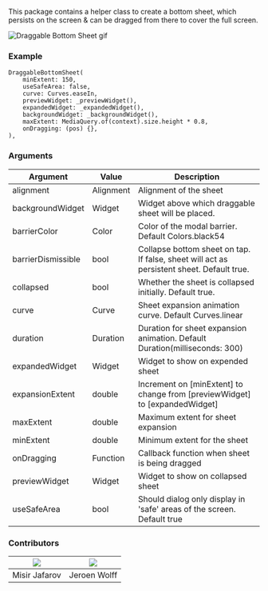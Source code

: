 This package contains a helper class to create a bottom sheet, which persists on the screen & can be dragged from there to cover the full screen.

![Draggable Bottom Sheet gif](https://github.com/Hitesh822/draggable_bottom_sheet_package/blob/master/assets/ezgif.com-gif-maker.gif)

### Example
```
DraggableBottomSheet(
    minExtent: 150,
    useSafeArea: false,
    curve: Curves.easeIn,
    previewWidget: _previewWidget(),
    expandedWidget: _expandedWidget(),
    backgroundWidget: _backgroundWidget(),
    maxExtent: MediaQuery.of(context).size.height * 0.8,
    onDragging: (pos) {},
),
```

### Arguments
| Argument           | Value     | Description                                                                                       |
|--------------------|-----------|---------------------------------------------------------------------------------------------------| 
| alignment          | Alignment | Alignment of the sheet                                                                            |
| backgroundWidget   | Widget    | Widget above which draggable sheet will be placed.                                                |
| barrierColor       | Color     | Color of the modal barrier. Default Colors.black54                                                |
| barrierDismissible | bool      | Collapse bottom sheet on tap. If false, sheet will act as persistent sheet. Default true.         |
| collapsed          | bool      | Whether the sheet is collapsed initially. Default true.                                           |
| curve              | Curve     | Sheet expansion animation curve. Default Curves.linear                                            |
| duration           | Duration  | Duration for sheet expansion animation. Default Duration(milliseconds: 300)                       |
| expandedWidget     | Widget    | Widget to show on expended sheet                                                                  |
| expansionExtent    | double    | Increment on [minExtent] to change from [previewWidget] to [expandedWidget]                       |
| maxExtent          | double    | Maximum extent for sheet expansion                                                                |
| minExtent          | double    | Minimum extent for the sheet                                                                      |
| onDragging         | Function  | Callback function when sheet is being dragged                                                     |
| previewWidget      | Widget    | Widget to show on collapsed sheet                                                                 |
| useSafeArea        | bool      | Should dialog only display in 'safe' areas of the screen. Default true                            |

### Contributors
| [![](https://avatars.githubusercontent.com/u/29130291?v=4&size=50)](https://github.com/themisir) | [![](https://avatars.githubusercontent.com/u/495355?v=4&size=50)](https://github.com/jr00n) |
| -------------- | ------------- |
| Misir Jafarov  | Jeroen Wolff  |